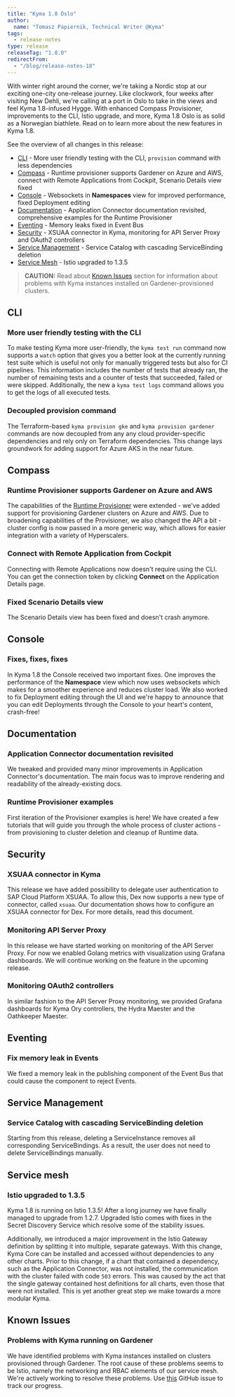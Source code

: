 ```yaml
---
title: "Kyma 1.8 Oslo"
author:
  name: "Tomasz Papiernik, Technical Writer @Kyma"
tags:
  - release-notes
type: release
releaseTag: "1.8.0"
redirectFrom:
  - "/blog/release-notes-18"
---
```


With winter right around the corner, we're taking a Nordic stop at our exciting one-city one-release journey. Like clockwork, four weeks after visiting New Dehli, we're calling at a port in Oslo to take in the views and feel Kyma 1.8-infused Hygge. With enhanced Compass Provisioner, improvements to the CLI, Istio upgrade, and more, Kyma 1.8 Oslo is as solid as a Norwegian biathlete. Read on to learn more about the new features in Kyma 1.8.


<!-- overview -->

See the overview of all changes in this release:
- [CLI](#cli) - More user friendly testing with the CLI, `provision` command with less dependencies
- [Compass](#compass) - Runtime provisioner supports Gardener on Azure and AWS, connect with Remote Applications from Cockpit, Scenario Details view fixed
- [Console](#console) - Websockets in **Namespaces** view for improved performance, fixed Deployment editing
- [Documentation](#documentation) - Application Connector documentation revisited, comprehensive examples for the Runtime Provisioner
- [Eventing](#eventing) - Memory leaks fixed in Event Bus
- [Security](#security) - XSUAA connector in Kyma, monitoring for API Server Proxy and OAuth2 controllers
- [Service Management](#service-management) - Service Catalog with cascading ServiceBinding deletion
- [Service Mesh](#service-mesh) - Istio upgraded to 1.3.5


>**CAUTION:** Read about [Known Issues](#known-issues) section for information about problems with Kyma instances installed on Gardener-provisioned clusters.


## CLI

### More user friendly testing with the CLI

To make testing Kyma more user-friendly, the `kyma test run` command now supports a `watch` option that gives you a better look at the currently running test suite which is useful not only for manually triggered tests but also for CI pipelines. This information includes the number of tests that already ran, the number of remaining tests and a counter of tests that succeeded, failed or were skipped. Additionally, the new a `kyma test logs` command allows you to get the logs of all executed tests.

### Decoupled provision command

The Terraform-based `kyma provision gke` and `kyma provision gardener` commands are now decoupled from any any cloud provider-specific dependencies and rely only on Terraform dependencies. This change lays groundwork for adding support for Azure AKS in the near future.


## Compass

### Runtime Provisioner supports Gardener on Azure and AWS

The capabilities of the [Runtime Provisioner](https://kyma-project.io/docs/1.7/components/compass/#architecture-components-runtime-provisioner) were extended - we've added support for provisioning Gardener clusters on Azure and AWS. Due to broadening capabilities of the Provisioner, we also changed the API a bit - cluster config is now passed in a more generic way, which allows for easier integration with a variety of Hyperscalers.

### Connect with Remote Application from Cockpit

Connecting with Remote Applications now doesn't require using the CLI. You can get the connection token by clicking **Connect** on the Application Details page.

### Fixed Scenario Details view

The Scenario Details view has been fixed and doesn't crash anymore.


## Console

### Fixes, fixes, fixes

In Kyma 1.8 the Console received two important fixes. One improves the performance of the **Namespace** view which now uses websockets which makes for a smoother experience and reduces cluster load.
We also worked to fix Deployment editing through the UI and we're happy to announce that you can edit Deployments through the Console to your heart's content, crash-free!


## Documentation

### Application Connector documentation revisited

We tweaked and provided many minor improvements in Application Connector's documentation. The main focus was to improve rendering and readability of the already-existing docs.

### Runtime Provisioner examples

First iteration of the Provisioner examples is here! We have created a few tutorials that will guide you through the whole process of cluster actions - from provisioning to cluster deletion and cleanup of Runtime data.


## Security

### XSUAA connector in Kyma

This release we have added possibility to delegate user authentication to SAP Cloud Platform XSUAA. To allow this, Dex now supports a new type of connector, called `xsuaa`. Our documentation shows how to configure an XSUAA connector for Dex. For more details, read this document.

### Monitoring API Server Proxy

In this release we have started working on monitoring of the API Server Proxy. For now we enabled Golang metrics with visualization using Grafana dashboards. We will continue working on the feature in the upcoming release.

### Monitoring OAuth2 controllers

In similar fashion to the API Server Proxy monitoring, we provided Grafana dashboards for Kyma Ory controllers, the Hydra Maester and the Oathkeeper Maester.


## Eventing

### Fix memory leak in Events

We fixed a memory leak in the publishing component of the Event Bus that could cause the component to reject Events.


## Service Management

### Service Catalog with cascading ServiceBinding deletion

Starting from this release, deleting a ServiceInstance removes all corresponding ServiceBindings. As a result, the user does not need to delete ServiceBindings manually.



## Service mesh

### Istio upgraded to 1.3.5

Kyma 1.8 is running on Istio 1.3.5! After a long journey we have finally managed to upgrade from 1.2.7. Upgraded Istio comes with fixes in the Secret Discovery Service which resolve some of the stability issues.  

Additionally, we introduced a major improvement in the Istio Gateway definition by splitting it into multiple, separate gateways. With this change, Kyma Core can be installed and accessed without dependencies to any other charts. Prior to this change, if a chart that contained a dependency, such as the Application Connector, was not installed, the communication with the cluster failed with code `503` errors. This was caused by the act that the single gateway contained host definitions for all charts, even those that were not installed. This is yet another great step we make towards a more modular Kyma.

## Known Issues

### Problems with Kyma running on Gardener

We have identified problems with Kyma instances installed on clusters provisioned through Gardener. The root cause of these problems seems to be Istio, namely the networking and RBAC elements of our service mesh. We're actively working to resolve these problems. Use [this](https://github.com/kyma-project/kyma/issues/6330) GitHub issue to track our progress.
